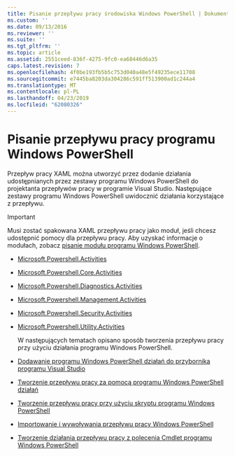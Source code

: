 ```yaml
---
title: Pisanie przepływu pracy środowiska Windows PowerShell | Dokumentacja firmy Microsoft
ms.custom: ''
ms.date: 09/13/2016
ms.reviewer: ''
ms.suite: ''
ms.tgt_pltfrm: ''
ms.topic: article
ms.assetid: 2551ceed-836f-4275-9fc0-ea68446d6a35
caps.latest.revision: 7
ms.openlocfilehash: 4f0be193fb5b5c753d040a48e5f49235ece11708
ms.sourcegitcommit: e7445ba8203da304286c591ff513900ad1c244a4
ms.translationtype: MT
ms.contentlocale: pl-PL
ms.lasthandoff: 04/23/2019
ms.locfileid: "62080326"
---
```

# <a name="writing-a-windows-powershell-workflow"></a>Pisanie przepływu pracy programu Windows PowerShell

Przepływ pracy XAML można utworzyć przez dodanie działania udostępnianych przez zestawy programu Windows PowerShell do projektanta przepływów pracy w programie Visual Studio. Następujące zestawy programu Windows PowerShell uwidocznić działania korzystające z przepływu.

> [!IMPORTANT]
> Musi zostać spakowana XAML przepływu pracy jako moduł, jeśli chcesz udostępnić pomocy dla przepływu pracy. Aby uzyskać informacje o modułach, zobacz [pisanie modułu programu Windows PowerShell](../module/writing-a-windows-powershell-module.md).

- [Microsoft.Powershell.Activities](/dotnet/api/Microsoft.PowerShell.Activities)

- [Microsoft.Powershell.Core.Activities](/dotnet/api/Microsoft.PowerShell.Core.Activities)

- [Microsoft.Powershell.Diagnostics.Activities](/dotnet/api/Microsoft.PowerShell.Diagnostics.Activities)

- [Microsoft.Powershell.Management.Activities](/dotnet/api/Microsoft.PowerShell.Management.Activities)

- [Microsoft.Powershell.Security.Activities](/dotnet/api/Microsoft.PowerShell.Security.Activities)

- [Microsoft.Powershell.Utility.Activities](/dotnet/api/Microsoft.PowerShell.Utility.Activities)

  W następujących tematach opisano sposób tworzenia przepływu pracy przy użyciu działania programu Windows PowerShell.

- [Dodawanie programu Windows PowerShell działań do przybornika programu Visual Studio](./adding-windows-powershell-activities-to-the-visual-studio-toolbox.md)

- [Tworzenie przepływu pracy za pomocą programu Windows PowerShell działań](./creating-a-workflow-with-windows-powershell-activities.md)

- [Tworzenie przepływu pracy przy użyciu skryptu programu Windows PowerShell](./creating-a-workflow-by-using-a-windows-powershell-script.md)

- [Importowanie i wywoływania przepływu pracy Windows PowerShell](./importing-and-invoking-a-windows-powershell-workflow.md)

- [Tworzenie działania przepływu pracy z polecenia Cmdlet programu Windows PowerShell](./creating-a-workflow-activity-from-a-windows-powershell-cmdlet.md)